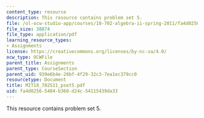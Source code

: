 ```yaml
---
content_type: resource
description: This resource contains problem set 5.
file: /ol-ocw-studio-app/courses/18-702-algebra-ii-spring-2011/fa4d02565404b360d24c54115439da33_MIT18_702S11_pset5.pdf
file_size: 38874
file_type: application/pdf
learning_resource_types:
- Assignments
license: https://creativecommons.org/licenses/by-nc-sa/4.0/
ocw_type: OCWFile
parent_title: Assignments
parent_type: CourseSection
parent_uid: 939e6b4e-20bf-4f29-32c3-7ea1ec379cc0
resourcetype: Document
title: MIT18_702S11_pset5.pdf
uid: fa4d0256-5404-b360-d24c-54115439da33
---
```

This resource contains problem set 5.